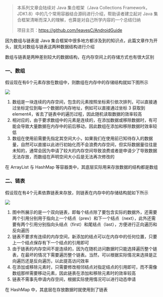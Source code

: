 > 本系列文章会陆续对  Java 集合框架（Java Collections Framework，JDK1.8）中的几个常用容器结合源码进行介绍，帮助读者建立起对 Java 集合框架清晰而深入的理解，也算是对自己所学内容的一个总结归纳
>
> 项目主页：https://github.com/leavesC/AndroidGuide

因为数组与链表是 Java 集合框架中很多地方都涉及到的知识点，此篇文章作为开头，就先对数组与链表这两种数据结构进行介绍

数组与链表是两种差别较大的数据结构，在内存空间上的存储方式也有很大区别

### 一、数组

假设现在有6个元素存放在数组中，则数组在内存中的存储结构就如下图所示

![](https://upload-images.jianshu.io/upload_images/2552605-101fece27df268ed.png?imageMogr2/auto-orient/strip%7CimageView2/2/w/1240)

1. 数组是一块连续的内存空间，包含的元素按照坐标索引依次排列，可以直接通过坐标定位到每一个数据的内存地址，例如可以直接通过坐标 3 获取到 element4，省去了链表中的遍历过程，因此随机读取数据的效率较高
2. 相对应的，由于要求数组中的元素是连续的，在添加数据或移除数据时，有可能会导致大量数据在内存中的前后移动，因此数组在添加和移除数据时效率较低
3. 数组在使用前需要先指定其空间大小，如果我们在使用前已知待存入的数据量，自然可以直接以此进行初始化而不会浪费内存空间，但实际数据量往往是未知的，通常会因为申请了较大的内存空间导致浪费或者是申请少了导致数据无法存放，而数组在声明空间大小后是无法再次修改的

在 ArrayList 与 HashMap 等容器类中，其底层实际用来存放数据的结构都是数组

### 二、链表

假设现在有4个元素依靠链表来存放，则链表在内存中的存储结构就如下所示

![](https://upload-images.jianshu.io/upload_images/2552605-e837d07770d9f838.png?imageMogr2/auto-orient/strip%7CimageView2/2/w/1240)

1. 图中所展示的是一个双向链表，即每个结点除了要包含实际的数据外，还需要两个引用分别用于指向上一个结点（prev）和下一个结点（next），此外还需要有两个引用分别指向头结点（first）和尾结点（last），方便进行正向遍历和反向遍历
2. 链表不要求有连续的内存空间，新添加的结点可以在内存中的任何位置，只要上一个结点保存有下一个结点的引用即可
3. 由于链表的内存空间不是连续的，因为在随机访问数据时只能选择遍历整个链表，在最坏的情况下需要遍历整个链表。当然，可以根据实际情况来选择是正向遍历还是反向遍历，以此提高访问效率
4. 在添加或移除元素时，只需要修改相邻结点对指定结点的引用即可，而不需像数组那样需要移动元素，因此链表在添加和移除元素时的效率较高
5. 链表不需事先申请内存空间，根据实际使用情况可以进行动态申请

在 HashMap 中，其底层在存放数据时就使用到了链表